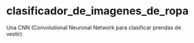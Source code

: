 # clasificador_de_imagenes_de_ropa
Una CNN (Convolutional Neuronal Network para clasificar prendas de vestir)
